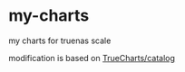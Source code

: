 # my-charts

my charts for truenas scale

modification is based on [TrueCharts/catalog](https://github.com/truecharts/catalog)